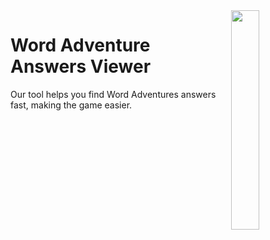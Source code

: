 <img width="30%" image-rendering="crisp-edges" src="https://play-lh.googleusercontent.com/Az2fa_-TxKnnPRXS00MglTWLRIFjptlRCFmQVQGYSH_BjrriR2hf1b8ba1GnLMjFwwc" align="right">



# Word Adventure Answers Viewer
Our tool helps you find Word Adventures answers fast, making the game easier.

